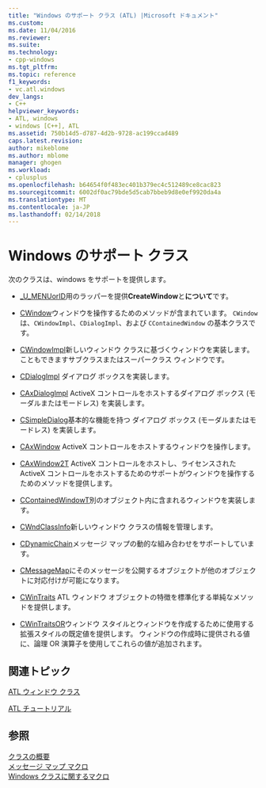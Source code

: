 ```yaml
---
title: "Windows のサポート クラス (ATL) |Microsoft ドキュメント"
ms.custom: 
ms.date: 11/04/2016
ms.reviewer: 
ms.suite: 
ms.technology:
- cpp-windows
ms.tgt_pltfrm: 
ms.topic: reference
f1_keywords:
- vc.atl.windows
dev_langs:
- C++
helpviewer_keywords:
- ATL, windows
- windows [C++], ATL
ms.assetid: 750b14d5-d787-4d2b-9728-ac199ccad489
caps.latest.revision: 
author: mikeblome
ms.author: mblome
manager: ghogen
ms.workload:
- cplusplus
ms.openlocfilehash: b64654f0f483ec401b379ec4c512489ce8cac823
ms.sourcegitcommit: 6002df0ac79bde5d5cab7bbeb9d8e0ef9920da4a
ms.translationtype: MT
ms.contentlocale: ja-JP
ms.lasthandoff: 02/14/2018
---
```

# <a name="windows-support-classes"></a>Windows のサポート クラス
次のクラスは、windows をサポートを提供します。  
  
-   [_U_MENUorID](../atl/reference/u-menuorid-class.md)用のラッパーを提供**CreateWindow**と**について**です。  
  
-   [CWindow](../atl/reference/cwindow-class.md)ウィンドウを操作するためのメソッドが含まれています。 `CWindow` は、`CWindowImpl`、`CDialogImpl`、および `CContainedWindow` の基本クラスです。  
  
-   [CWindowImpl](../atl/reference/cwindowimpl-class.md)新しいウィンドウ クラスに基づくウィンドウを実装します。 こともできますサブクラスまたはスーパークラス ウィンドウです。  
  
-   [CDialogImpl](../atl/reference/cdialogimpl-class.md)  ダイアログ ボックスを実装します。  
  
-   [CAxDialogImpl](../atl/reference/caxdialogimpl-class.md) ActiveX コントロールをホストするダイアログ ボックス (モーダルまたはモードレス) を実装します。  
  
-   [CSimpleDialog](../atl/reference/csimpledialog-class.md)基本的な機能を持つ ダイアログ ボックス (モーダルまたはモードレス) を実装します。  
  
-   [CAxWindow](../atl/reference/caxwindow-class.md) ActiveX コントロールをホストするウィンドウを操作します。  
  
-   [CAxWindow2T](../atl/reference/caxwindow2t-class.md) ActiveX コントロールをホストし、ライセンスされた ActiveX コントロールをホストするためのサポートがウィンドウを操作するためのメソッドを提供します。  
  
-   [CContainedWindowT](../atl/reference/ccontainedwindowt-class.md)別のオブジェクト内に含まれるウィンドウを実装します。  
  
-   [CWndClassInfo](../atl/reference/cwndclassinfo-class.md)新しいウィンドウ クラスの情報を管理します。  
  
-   [CDynamicChain](../atl/reference/cdynamicchain-class.md)メッセージ マップの動的な組み合わせをサポートしています。  
  
-   [CMessageMap](../atl/reference/cmessagemap-class.md)にそのメッセージを公開するオブジェクトが他のオブジェクトに対応付けが可能になります。  
  
-   [CWinTraits](../atl/reference/cwintraits-class.md) ATL ウィンドウ オブジェクトの特徴を標準化する単純なメソッドを提供します。  
  
-   [CWinTraitsOR](../atl/reference/cwintraitsor-class.md)ウィンドウ スタイルとウィンドウを作成するために使用する拡張スタイルの既定値を提供します。 ウィンドウの作成時に提供される値に、論理 OR 演算子を使用してこれらの値が追加されます。  
  
## <a name="related-articles"></a>関連トピック  
 [ATL ウィンドウ クラス](../atl/atl-window-classes.md)  
  
 [ATL チュートリアル](../atl/active-template-library-atl-tutorial.md)  
  
## <a name="see-also"></a>参照  
 [クラスの概要](../atl/atl-class-overview.md)   
 [メッセージ マップ マクロ](../atl/reference/message-map-macros-atl.md)   
 [Windows クラスに関するマクロ](../atl/reference/window-class-macros.md)

